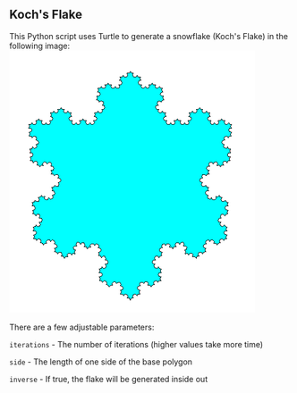 ## Koch's Flake
This Python script uses Turtle to generate a snowflake (Koch's Flake) in the following image: 
![tree](img/flake.png)

There are a few adjustable parameters:

`iterations` - The number of iterations (higher values take more time)

`side` - The length of one side of the base polygon

`inverse` - If true, the flake will be generated inside out